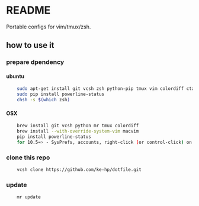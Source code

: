 # README #
Portable configs for vim/tmux/zsh.
## how to use it
### prepare dpendency
#### ubuntu
````sh
    sudo apt-get install git vcsh zsh python-pip tmux vim colordiff ctags
    sudo pip install powerline-status
    chsh -s $(which zsh)
````
#### OSX
````sh
    brew install git vcsh python mr tmux colordiff
    brew install --with-override-system-vim macvim
    pip install powerline-status
    for 10.5=> - SysPrefs, accounts, right-click (or control-click) on user, select advanced options, edit login shell field.
````
### clone this repo
````sh
    vcsh clone https://github.com/ke-hp/dotfile.git
````
### update
````sh
    mr update
````

